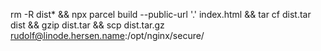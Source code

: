 rm -R dist* && npx parcel build --public-url '.' index.html && tar cf dist.tar dist && gzip dist.tar && scp dist.tar.gz rudolf@linode.hersen.name:/opt/nginx/secure/
